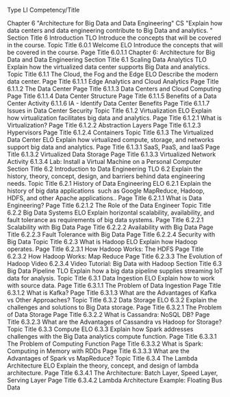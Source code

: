 Type	LI	Competency/Title
		
		
Chapter	6	"Architecture for Big Data
and Data Engineering"
CS		"Explain how data centers and data engineering contribute to Big Data and analytics.
"
Section Title	6	Introduction
TLO		Introduce the concepts that will be covered in the course.
Topic Title	6.0.1	Welcome
ELO		Introduce the concepts that will be covered in the course.
Page Title	6.0.1.1	Chapter 6: Architecture for Big Data and Data Engineering
Section Title	6.1	Scaling Data Analytics
TLO		Explain how the virtualized data center supports Big Data and analytics.
Topic Title	6.1.1	The Cloud, the Fog and the Edge
ELO		Describe the modern data center.
Page Title	6.1.1.1	Edge Analytics and Cloud Analytics
Page Title	6.1.1.2	The Data Center
Page Title	6.1.1.3	Data Centers and Cloud Computing
Page Title	6.1.1.4	Data Center Structure
Page Title	6.1.1.5	Benefits of a Data Center
Activity	6.1.1.6	IA - Identify Data Center Benefits
Page Title	6.1.1.7	Issues in Data Center Security
Topic Title	6.1.2	Virtualization
ELO		Explain how virtualization facilitates big data and analytics.
Page Title	6.1.2.1	What is Virtualization?
Page Title	6.1.2.2	Abstraction Layers
Page Title	6.1.2.3	Hypervisors
Page Title	6.1.2.4	Containers
Topic Title	6.1.3	The Virtualized Data Center
ELO		Explain how virtualized compute, storage, and networks support big data and analytics.
Page Title	6.1.3.1	SaaS, PaaS, and IaaS
Page Title	6.1.3.2	Virtualized Data Storage
Page Title	6.1.3.3	Virtualized Network
Activity	6.1.3.4	Lab: Install a Virtual Machine on a Personal Computer
Section Title	6.2	Introduction to Data Engineering
TLO	6.2	Explain the history, theory, concept, design, and barriers behind data engineering needs.
Topic Title	6.2.1	History of Data Engineering
ELO	6.2.1	Explain the history of big data applications  such as Google MapReduce, Hadoop, HDFS, and other Apache applications..
Page Title	6.2.1.1	What is Data Engineering?
Page Title	6.2.1.2	The Role of the Data Engineer
Topic Title	6.2.2	Big Data Systems
ELO		Explain horizontal scalability, availability, and fault tolerance as requirements of big data systems.
Page Title	6.2.2.1	Scalability with Big Data
Page Title	6.2.2.2	Availability with Big Data
Page Title	6.2.2.3	Fault Tolerance with Big Data
Page Title	6.2.2.4	Security  with Big Data
Topic Title	6.2.3	What is Hadoop
ELO		Explain how Hadoop operates.
Page Title	6.2.3.1	How Hadoop Works: The HDFS
Page Title	6.2.3.2	How Hadoop Works: Map Reduce
Page Title	6.2.3.3	The Evolution of Hadoop
Video	6.2.3.4	Video Tutorial: Big Data with Hadoop
Section Title	6.3	Big Data Pipeline
TLO		Explain how a big data pipeline supplies streaming IoT data for analysis.
Topic Title	6.3.1	Data Ingestion
ELO		Explain how to work with source data.
Page Title	6.3.1.1	The Problem of Data Ingestion
Page Title	6.3.1.2	What is Kafka?
Page Title	6.3.1.3	What are the Advantages of Kafka vs Other Approaches?
Topic Title	6.3.2	Data Storage
ELO	6.3.2	Explain the challenges and solutions to Big Data storage.
Page Title	6.3.2.1	The Problem of Data Storage
Page Title	6.3.2.2	What is Cassandra: NoSQL DB?
Page Title	6.3.2.3	What are the Advantages of Cassandra vs Hadoop for Storage?
Topic Title	6.3.3	Compute
ELO	6.3.3	Explain how Spark addresses challenges with the Big Data analytics compute function.
Page Title	6.3.3.1	The Problem of Computing Function
Page Title	6.3.3.2	What is Spark: Computing in Memory with RDDs
Page Title	6.3.3.3	What are the Advantages of Spark vs MapReduce?
Topic Title	6.3.4	The Lambda Architecture
ELO		Explain the theory, concept, and design of lambda architecture.
Page Title	6.3.4.1	The Architecture: Batch Layer, Speed Layer, Serving Layer
Page Title	6.3.4.2	Lambda Architecture Example: Floating Bus Data
		